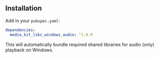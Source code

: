 ## Installation

Add in your `pubspec.yaml`:

```yaml
dependencies:
  media_kit_libs_windows_audio: ^1.0.9
```

This will automatically bundle required shared libraries for audio (only) playback on Windows.
